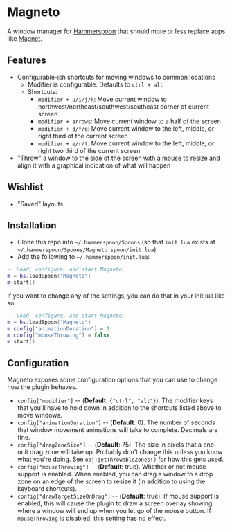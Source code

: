 # Magneto

A window manager for [Hammerspoon](https://www.hammerspoon.org/) that should more or less replace apps like [Magnet](https://magnet.crowdcafe.com/).

## Features

* Configurable-ish shortcuts for moving windows to common locations
    * Modifier is configurable. Defaults to `ctrl + alt`
    * Shortcuts:
        * `modifier + u/i/j/k`: Move current window to northwest/northeast/southwest/southeast corner of current screen.
        * `modifier + arrows`: Move current window to a half of the screen
        * `modifier + d/f/g`: Move current window to the left, middle, or right third of the current screen
        * `modifier + e/r/t`: Move current window to the left, middle, or right two third of the current screen
* "Throw" a window to the side of the screen with a mouse to resize and align it with a graphical indication of what will happen

## Wishlist

* "Saved" layouts

## Installation

* Clone this repo into `~/.hammerspoon/Spoons` (so that `init.lua` exists at `~/.hammerspoon/Spoons/Magneto.spoon/init.lua`)
* Add the following to `~/.hammerspoon/init.lua`:

```lua
-- Load, configure, and start Magneto.
m = hs.loadSpoon("Magneto")
m:start()
```

If you want to change any of the settings, you can do that in your init.lua like so:

```lua
-- Load, configure, and start Magneto.
m = hs.loadSpoon("Magneto")
m.config["animationDuration"] = 1
m.config["mouseThrowing"] = false
m:start()
```

## Configuration

Magneto exposes some configuration options that you can use to change how the plugin behaves.

* `config["modifier"]` -- (**Default**: `{"ctrl", "alt"}`). The modifier keys that you'll have to hold down in addition to the shortcuts listed above to move windows.
* `config["animationDuration"]` -- (**Default**: 0). The number of seconds that window movement animations will take to complete. Decimals are fine.
* `config["dragZoneSize"]` -- (**Default**: 75). The size in pixels that a one-unit drag zone will take up. Probably don't change this unless you know what you're doing. See `obj:getThrowableZones()` for how this gets used.
* `config["mouseThrowing"]` -- (**Default**: true). Whether or not mouse support is enabled. When enabled, you can drag a window to a drop zone on an edge of the screen to resize it (in addition to using the keyboard shortcuts).
* `config["drawTargetSizeOnDrag"]` -- (**Default**: true). If mouse support is enabled, this will cause the plugin to draw a screen overlay showing where a window will end up when you let go of the mouse button. If `mouseThrowing` is disabled, this setting has no effect.
